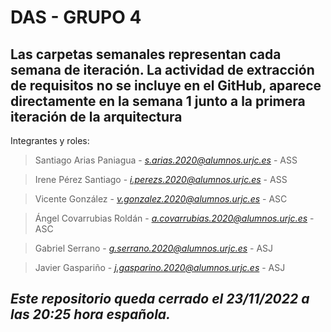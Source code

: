 # DAS - GRUPO 4

## Las carpetas semanales representan cada semana de iteración. La actividad de extracción de requisitos no se incluye en el GitHub, aparece directamente en la semana 1 junto a la primera iteración de la arquitectura

Integrantes y roles:
> Santiago Arias Paniagua - *s.arias.2020@alumnos.urjc.es* - ASS

> Irene Pérez Santiago - *i.perezs.2020@alumnos.urjc.es* - ASS

> Vicente González - *v.gonzalez.2020@alumnos.urjc.es* - ASC

> Ángel Covarrubias Roldán - *a.covarrubias.2020@alumnos.urjc.es* - ASC

> Gabriel Serrano - *g.serrano.2020@alumnos.urjc.es* - ASJ

> Javier Gaspariño - *j.gasparino.2020@alumnos.urjc.es* - ASJ

## *Este repositorio queda cerrado el 23/11/2022 a las 20:25 hora española.*
